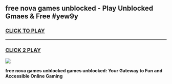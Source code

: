 
## free nova games unblocked - Play Unblocked Gmaes & Free #yew9y
<h3>
<a href="https://premium.freeplayer.one?title=free_nova_games_unblocked&ref=01M">CLICK TO PLAY</a></h3>
<hr>

<h3>
<a href="https://premium.freeplayer.one?title=free_nova_games_unblocked&ref=01M">CLICK 2 PLAY</a>
  
</h3>

<a href="https://premium.freeplayer.one?title=free_nova_games_unblocked&ref=01M"><img src="https://clearcache.store/games.png"></a>


**free nova games unblocked games unblocked: Your Gateway to Fun and Accessible Online Gaming**
